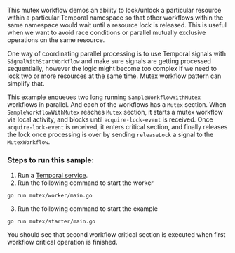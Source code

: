 This mutex workflow demos an ability to lock/unlock a particular resource within a particular Temporal namespace
so that other workflows within the same namespace would wait until a resource lock is released. This is useful 
when we want to avoid race conditions or parallel mutually exclusive operations on the same resource.

One way of coordinating parallel processing is to use Temporal signals with `SignalWithStartWorkflow` and
make sure signals are getting processed sequentially, however the logic might become too complex if we
need to lock two or more resources at the same time. Mutex workflow pattern can simplify that.

This example enqueues two long running `SampleWorkflowWithMutex` workflows in parallel. And each of the workflows has a `Mutex` section. 
When `SampleWorkflowWithMutex` reaches `Mutex` section, it starts a mutex workflow via local activity, and blocks until
`acquire-lock-event` is received. Once `acquire-lock-event` is received, it enters critical section,
and finally releases the lock once processing is over by sending `releaseLock` a signal to the `MutexWorkflow`.


### Steps to run this sample:
1) Run a [Temporal service](https://github.com/temporalio/samples-go/tree/main/#how-to-use).
2) Run the following command to start the worker
```
go run mutex/worker/main.go
```
3) Run the following command to start the example
```
go run mutex/starter/main.go
```
  
You should see that second workflow critical section is executed when first workflow
critical operation is finished.
